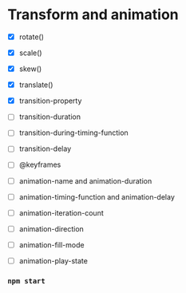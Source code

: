 # Transform and animation

- [x] rotate()
- [x] scale()
- [x] skew()
- [x] translate()
- [x] transition-property
- [ ] transition-duration
- [ ] transition-during-timing-function
- [ ] transition-delay
- [ ] @keyframes
- [ ] animation-name and animation-duration
- [ ] animation-timing-function and animation-delay
- [ ] animation-iteration-count
- [ ] animation-direction
- [ ] animation-fill-mode
- [ ] animation-play-state





### `npm start`